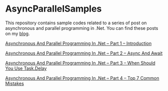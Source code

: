 # AsyncParallelSamples
This repository contains sample codes related to a series of post on asynchronous and parallel programming in .Net. You can find these posts on my [blog](http://hamidmosalla.com).  

[Asynchronous And Parallel Programming In .Net – Part 1 – Introduction](http://hamidmosalla.com/2018/03/16/asynchronous-and-parallel-programming-in-net-part-1/)

[Asynchronous And Parallel Programming In .Net – Part 2 – Async And Await](http://hamidmosalla.com/2018/03/30/asynchronous-and-parallel-programming-in-net-part-2-async-and-await/)

[Asynchronous And Parallel Programming In .Net – Part 3 – When Should You Use Task.Delay](http://hamidmosalla.com/2018/04/05/asynchronous-and-parallel-programming-in-net-part-3-when-should-you-use-task-delay/)

[Asynchronous And Parallel Programming In .Net – Part 4 – Top 7 Common Mistakes](http://hamidmosalla.com/2018/04/21/asynchronous-and-parallel-programming-in-net-part-4-top-7-common-mistakes/)
